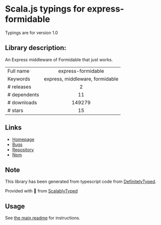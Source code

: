 
# Scala.js typings for express-formidable

Typings are for version 1.0

## Library description:
An Express middleware of Formidable that just works.

|                    |                 |
| ------------------ | :-------------: |
| Full name          | express-formidable |
| Keywords           | express, middleware, formidable |
| # releases         | 2 |
| # dependents       | 11 |
| # downloads        | 149279 |
| # stars            | 15 |

## Links
- [Homepage](https://github.com/noraesae/express-formidable)
- [Bugs](https://github.com/noraesae/express-formidable/issues)
- [Repository](https://github.com/noraesae/express-formidable)
- [Npm](https://www.npmjs.com/package/express-formidable)
    


## Note
This library has been generated from typescript code from [DefinitelyTyped](https://definitelytyped.org).

Provided with :purple_heart: from [ScalablyTyped](https://github.com/oyvindberg/ScalablyTyped)

## Usage
See [the main readme](../../readme.md) for instructions.


